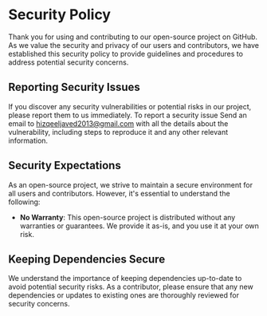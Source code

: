 # Security Policy

Thank you for using and contributing to our open-source project on GitHub. As we value the security and privacy of our users and contributors, we have established this security policy to provide guidelines and procedures to address potential security concerns.

## Reporting Security Issues

If you discover any security vulnerabilities or potential risks in our project, please report them to us immediately. To report a security issue Send an email to [hizqeeljaved2013@gmail.com](mailto:hizqeeljaved2013@gmail.com) with all the details about the vulnerability, including steps to reproduce it and any other relevant information.

## Security Expectations

As an open-source project, we strive to maintain a secure environment for all users and contributors. However, it's essential to understand the following:

- **No Warranty**: This open-source project is distributed without any warranties or guarantees. We provide it as-is, and you use it at your own risk.

## Keeping Dependencies Secure

We understand the importance of keeping dependencies up-to-date to avoid potential security risks. As a contributor, please ensure that any new dependencies or updates to existing ones are thoroughly reviewed for security concerns.
